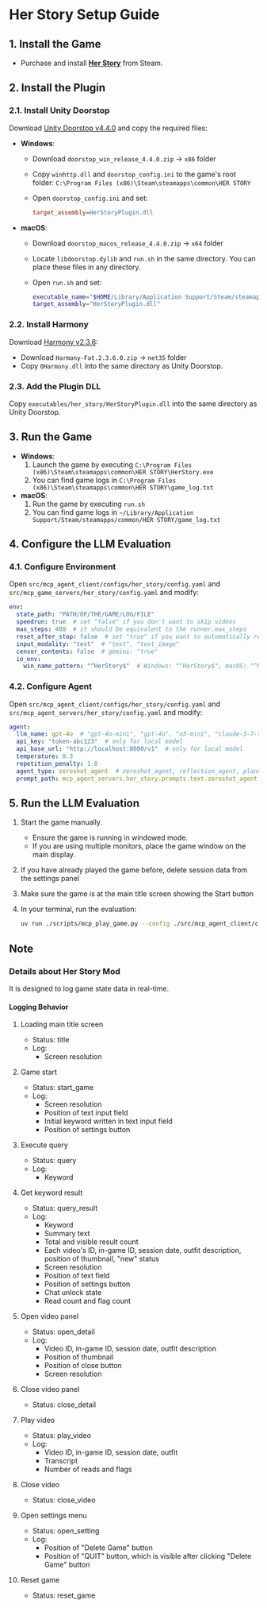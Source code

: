 # Her Story Setup Guide

## 1. Install the Game

- Purchase and install **[Her Story](https://store.steampowered.com/app/368370/Her_Story/)** from Steam.

## 2. Install the Plugin

### 2.1. Install Unity Doorstop

Download [Unity Doorstop v4.4.0](https://github.com/NeighTools/UnityDoorstop/releases/tag/v4.4.0) and copy the required files:

- **Windows**:
  - Download `doorstop_win_release_4.4.0.zip` → `x86` folder
  - Copy `winhttp.dll` and `doorstop_config.ini` to the game's root folder: `C:\Program Files (x86)\Steam\steamapps\common\HER STORY`
  - Open `doorstop_config.ini` and set:

    ```ini
    target_assembly=HerStoryPlugin.dll
    ```

- **macOS**:
  - Download `doorstop_macos_release_4.4.0.zip` → `x64` folder
  - Locate `libdoorstop.dylib` and `run.sh` in the same directory. You can place these files in any directory.
  - Open `run.sh` and set:

    ```bash
    executable_name="$HOME/Library/Application Support/Steam/steamapps/common/HER STORY/Her Story.app"
    target_assembly="HerStoryPlugin.dll"
    ```

### 2.2. Install Harmony

Download [Harmony v2.3.6](https://github.com/pardeike/Harmony/releases/tag/v2.3.6.0):

- Download `Harmony-Fat.2.3.6.0.zip` → `net35` folder
- Copy `0Harmony.dll` into the same directory as Unity Doorstop.

### 2.3. Add the Plugin DLL

Copy `executables/her_story/HerStoryPlugin.dll` into the same directory as Unity Doorstop.

## 3. Run the Game

- **Windows**:
  1. Launch the game by executing `C:\Program Files (x86)\Steam\steamapps\common\HER STORY\HerStory.exe`
  2. You can find game logs in `C:\Program Files (x86)\Steam\steamapps\common\HER STORY\game_log.txt`
- **macOS**:
  1. Run the game by executing `run.sh`
  2. You can find game logs in `~/Library/Application Support/Steam/steamapps/common/HER STORY/game_log.txt`

## 4. Configure the LLM Evaluation

### 4.1. Configure Environment

Open `src/mcp_agent_client/configs/her_story/config.yaml` and `src/mcp_game_servers/her_story/config.yaml` and modify:

```yaml
env:
  state_path: "PATH/OF/THE/GAME/LOG/FILE"
  speedrun: true  # set "false" if you don't want to skip videos
  max_steps: 400  # it should be equivalent to the runner.max_steps
  reset_after_stop: false  # set "true" if you want to automatically reset the game after the evaluation
  input_modality: "text"  # "text", "text_image"
  censor_contents: false  # gemini: "true"
  io_env:
    win_name_pattern: "^HerStory$"  # Windows: "^HerStory$", macOS: "^Her Story$"
```

### 4.2. Configure Agent

Open `src/mcp_agent_client/configs/her_story/config.yaml` and `src/mcp_agent_servers/her_story/config.yaml` and modify:

```yaml
agent:
  llm_name: gpt-4o  # "gpt-4o-mini", "gpt-4o", "o3-mini", "claude-3-7-sonnet-20250219", "deepseek-reasoner"
  api_key: "token-abc123"  # only for local model
  api_base_url: "http://localhost:8000/v1"  # only for local model
  temperature: 0.3
  repetition_penalty: 1.0
  agent_type: zeroshot_agent  # zeroshot_agent, reflection_agent, planning_agent, reflection_planning_agent
  prompt_path: mcp_agent_servers.her_story.prompts.text.zeroshot_agent  # it should be equivalent to {{env.input_modality}}.{{agent.agent_type}}
```

## 5. Run the LLM Evaluation

1. Start the game manually.

    - Ensure the game is running in windowed mode.
    - If you are using multiple monitors, place the game window on the main display.

2. If you have already played the game before, delete session data from the settings panel
3. Make sure the game is at the main title screen showing the Start button
4. In your terminal, run the evaluation:

    ```bash
    uv run ./scripts/mcp_play_game.py --config ./src/mcp_agent_client/configs/her_story/config.yaml
    ```

## Note

### Details about Her Story Mod

It is designed to log game state data in real-time.

#### Logging Behavior

1. Loading main title screen

    - Status: title
    - Log:
      - Screen resolution

2. Game start

    - Status: start_game
    - Log:
      - Screen resolution
      - Position of text input field
      - Initial keyword written in text input field
      - Position of settings button

3. Execute query

    - Status: query
    - Log:
      - Keyword

4. Get keyword result

    - Status: query_result
    - Log:
      - Keyword
      - Summary text
      - Total and visible result count
      - Each video's ID, in-game ID, session date, outfit description, position of thumbnail, "new" status
      - Screen resolution
      - Position of text field
      - Position of settings button
      - Chat unlock state
      - Read count and flag count

5. Open video panel
    - Status: open_detail
    - Log:
      - Video ID, in-game ID, session date, outfit description
      - Position of thumbnail
      - Position of close button
      - Screen resolution

6. Close video panel
    - Status: close_detail

7. Play video
    - Status: play_video
    - Log:
      - Video ID, in-game ID, session date, outfit
      - Transcript
      - Number of reads and flags

8. Close video
    - Status: close_video

9. Open settings menu
    - Status: open_setting
    - Log:
      - Position of "Delete Game" button
      - Position of "QUIT" button, which is visible after clicking "Delete Game" button

10. Reset game
    - Status: reset_game

